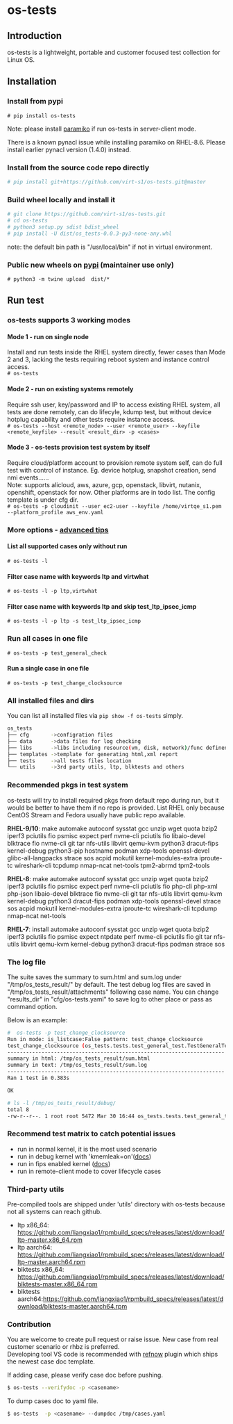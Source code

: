 # os-tests

## Introduction

os-tests is a lightweight, portable and customer focused test collection for Linux OS.

## Installation

### Install from pypi

`# pip install os-tests`

Note: please install [paramiko](https://pypi.org/project/paramiko/) if run os-tests in server-client mode.

There is a known pynacl issue while installing paramiko on RHEL-8.6. Please install earlier pynacl version (1.4.0) instead.

### Install from the source code repo directly

```bash
# pip install git+https://github.com/virt-s1/os-tests.git@master
```

### Build wheel locally and install it

```bash
# git clone https://github.com/virt-s1/os-tests.git
# cd os-tests
# python3 setup.py sdist bdist_wheel
# pip install -U dist/os_tests-0.0.3-py3-none-any.whl
```

note: the default bin path is "/usr/local/bin" if not in virtual environment.

### Public new wheels on [pypi](https://pypi.org/project/os-tests/) (maintainer use only)

`# python3 -m twine upload  dist/*`

## Run test

### os-tests supports 3 working modes

#### Mode 1 - run on single node

Install and run tests inside the RHEL system directly, fewer cases than Mode 2 and 3, lacking the tests requiring reboot system and instance control access.  
`# os-tests`  

#### Mode 2 - run on existing systems remotely

 Require ssh user, key/password and IP to access existing RHEL system, all tests are done remotely, can do lifecyle, kdump test, but without device hotplug capability and other tests require instance access.  
`# os-tests --host <remote_node> --user <remote_user> --keyfile <remote_keyfile> --result <result_dir> -p <cases>`

#### Mode 3 - os-tests provision test system by itself  

Require cloud/platform account to provision remote system self, can do full test with control of instance. Eg. device hotplug, snapshot creation, send nmi events......  
Note: supports alicloud, aws, azure, gcp, openstack, libvirt, nutanix, openshift, openstack for now. Other platforms are in todo list. The config template is under cfg dir.  
`# os-tests -p cloudinit --user ec2-user --keyfile /home/virtqe_s1.pem --platform_profile aws_env.yaml`

### More options - [advanced tips](https://github.com/virt-s1/os-tests/blob/master/os_tests/docs/os-tests_advanced_tips.md)

#### List all supported cases only without run

`# os-tests -l`

#### Filter case name with keywords ltp and virtwhat

`# os-tests -l -p ltp,virtwhat`

#### Filter case name with keywords ltp and skip test_ltp_ipsec_icmp

`# os-tests -l -p ltp -s test_ltp_ipsec_icmp`

### Run all cases in one file

`# os-tests -p test_general_check`  

#### Run a single case in one file

`# os-tests -p test_change_clocksource`  

### All installed files and dirs

You can list all installed files via `pip show -f os-tests` simply.  

```bash
os_tests
├── cfg       ->configration files
├── data      ->data files for log checking
├── libs      ->libs including resource(vm, disk, network)/func definenation
├── templates ->template for generating html,xml report
├── tests     ->all tests files location
└── utils     ->3rd party utils, ltp, blktests and others
```

### Recommended pkgs in test system  

os-tests will try to install required pkgs from default repo during run, but it would be better to have them if no repo is provided.
List RHEL only because CentOS Stream and Fedora usually have public repo available.

**RHEL-9/10**: make automake autoconf sysstat gcc unzip wget quota bzip2 iperf3 pciutils fio psmisc expect perf nvme-cli pciutils fio libaio-devel blktrace fio nvme-cli git tar nfs-utils libvirt qemu-kvm python3 dracut-fips kernel-debug python3-pip hostname podman xdp-tools openssl-devel glibc-all-langpacks strace sos acpid mokutil kernel-modules-extra iproute-tc wireshark-cli tcpdump nmap-ncat net-tools tpm2-abrmd tpm2-tools

**RHEL-8**: make automake autoconf sysstat gcc unzip wget quota bzip2 iperf3 pciutils fio psmisc expect perf nvme-cli pciutils fio php-cli php-xml php-json libaio-devel blktrace fio nvme-cli git tar nfs-utils libvirt qemu-kvm kernel-debug python3 dracut-fips podman xdp-tools openssl-devel strace sos acpid mokutil kernel-modules-extra iproute-tc wireshark-cli tcpdump nmap-ncat net-tools

**RHEL-7**: install automake autoconf sysstat gcc unzip wget quota bzip2 iperf3 pciutils fio psmisc expect ntpdate perf nvme-cli pciutils fio git tar nfs-utils libvirt qemu-kvm kernel-debug python3 dracut-fips podman strace sos

### The log file

The suite saves the summary to sum.html and sum.log under "/tmp/os_tests_result/" by default.
The test debug log files are saved in "/tmp/os_tests_result/attachments" following case name.
You can change "results_dir" in "cfg/os-tests.yaml" to save log to other place or pass as command option.

Below is an example:

```bash
#  os-tests -p test_change_clocksource
Run in mode: is_listcase:False pattern: test_change_clocksource
test_change_clocksource (os_tests.tests.test_general_test.TestGeneralTest) ... ok
----------------------------------------------------------------------
summary in html: /tmp/os_tests_result/sum.html
summary in text: /tmp/os_tests_result/sum.log
----------------------------------------------------------------------
Ran 1 test in 0.383s

OK

# ls -l /tmp/os_tests_result/debug/
total 8
-rw-r--r--. 1 root root 5472 Mar 30 16:44 os_tests.tests.test_general_test.TestGeneralTest.test_change_clocksource.debug
```

### Recommend test matrix to catch potential issues

- run in normal kernel, it is the most used scenario
- run in debug kernel with 'kmemleak=on'([docs](https://github.com/virt-s1/os-tests/blob/master/os_tests/docs/os-tests_advanced_tips.md))
- run in fips enabled kernel ([docs](https://github.com/virt-s1/os-tests/blob/master/os_tests/docs/os-tests_advanced_tips.md))
- run in remote-client mode to cover lifecycle cases

### Third-party utils  

Pre-compiled tools are shipped under 'utils' directory with os-tests because not all systems can reach github.
- ltp x86_64: https://github.com/liangxiao1/rpmbuild_specs/releases/latest/download/ltp-master.x86_64.rpm
- ltp aarch64: https://github.com/liangxiao1/rpmbuild_specs/releases/latest/download/ltp-master.aarch64.rpm
- blktests x86_64: https://github.com/liangxiao1/rpmbuild_specs/releases/latest/download/blktests-master.x86_64.rpm
- blktests aarch64:https://github.com/liangxiao1/rpmbuild_specs/releases/latest/download/blktests-master.aarch64.rpm

### Contribution

You are welcome to create pull request or raise issue. New case from real customer scenario or rhbz is preferred.  
Developing tool VS code is recommended with [refnow](https://marketplace.visualstudio.com/items?itemName=FrankLiang.refnow) plugin which ships the newest case doc template.

If adding case, please verify case doc before pushing.
```bash
$ os-tests --verifydoc -p <casename>
```
To dump cases doc to yaml file.
```bash
$ os-tests  -p <casename> --dumpdoc /tmp/cases.yaml
```
